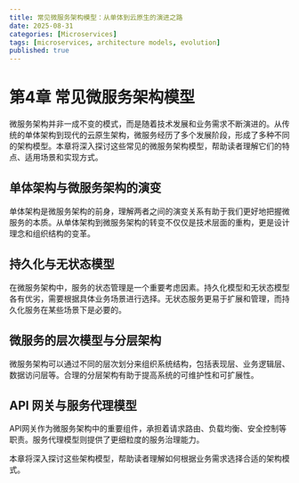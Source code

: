 ```yaml
---
title: 常见微服务架构模型：从单体到云原生的演进之路
date: 2025-08-31
categories: [Microservices]
tags: [microservices, architecture models, evolution]
published: true
---
```


# 第4章 常见微服务架构模型

微服务架构并非一成不变的模式，而是随着技术发展和业务需求不断演进的。从传统的单体架构到现代的云原生架构，微服务经历了多个发展阶段，形成了多种不同的架构模型。本章将深入探讨这些常见的微服务架构模型，帮助读者理解它们的特点、适用场景和实现方式。

## 单体架构与微服务架构的演变

单体架构是微服务架构的前身，理解两者之间的演变关系有助于我们更好地把握微服务的本质。从单体架构到微服务架构的转变不仅仅是技术层面的重构，更是设计理念和组织结构的变革。

## 持久化与无状态模型

在微服务架构中，服务的状态管理是一个重要考虑因素。持久化模型和无状态模型各有优劣，需要根据具体业务场景进行选择。无状态服务更易于扩展和管理，而持久化服务在某些场景下是必要的。

## 微服务的层次模型与分层架构

微服务架构可以通过不同的层次划分来组织系统结构，包括表现层、业务逻辑层、数据访问层等。合理的分层架构有助于提高系统的可维护性和可扩展性。

## API 网关与服务代理模型

API网关作为微服务架构中的重要组件，承担着请求路由、负载均衡、安全控制等职责。服务代理模型则提供了更细粒度的服务治理能力。

本章将深入探讨这些架构模型，帮助读者理解如何根据业务需求选择合适的架构模式。